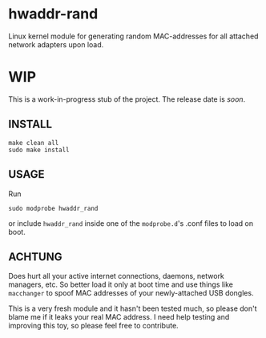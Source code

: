 hwaddr-rand
===========

Linux kernel module for generating random MAC-addresses for all attached network adapters upon load.

WIP
===
This is a work-in-progress stub of the project. The release date is *soon*.

INSTALL
---

    make clean all
    sudo make install

USAGE
---
Run

    sudo modprobe hwaddr_rand

or include `hwaddr_rand` inside one of the `modprobe.d`'s .conf files to load on boot.

ACHTUNG
---
Does hurt all your active internet connections, daemons, network managers, etc. So better load it only at boot time and use things like `macchanger` to spoof MAC addresses of your newly-attached USB dongles.

This is a very fresh module and it hasn't been tested much, so please don't blame me if it leaks your real MAC address.
I need help testing and improving this toy, so please feel free to contribute.

